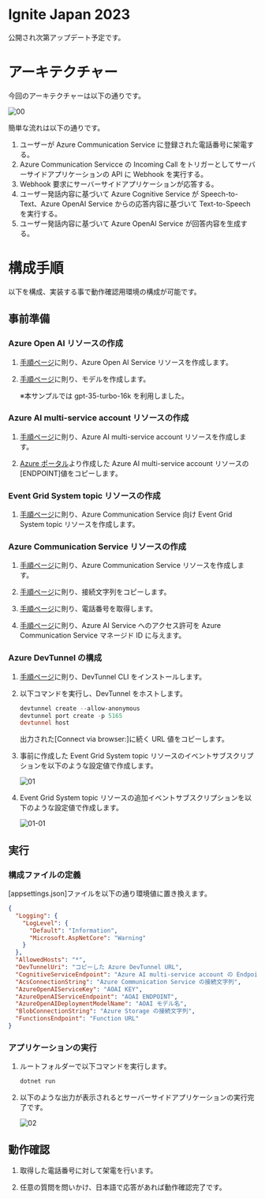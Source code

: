 # Ignite Japan 2023
公開され次第アップデート予定です。

# アーキテクチャー
今回のアーキテクチャーは以下の通りです。

![00](https://github.com/TK3214-MS/POC-Ignite2023-CallAutomation/assets/89323076/4fa4bef0-ac32-4295-9f8a-50a913bc8448)

簡単な流れは以下の通りです。

1. ユーザーが Azure Communication Service に登録された電話番号に架電する。
1. Azure Communication Servicce の Incoming Call をトリガーとしてサーバーサイドアプリケーションの API に Webhook を実行する。
1. Webhook 要求にサーバーサイドアプリケーションが応答する。
1. ユーザー発話内容に基づいて Azure Cognitive Service が Speech-to-Text、Azure OpenAI Service からの応答内容に基づいて Text-to-Speech を実行する。
1. ユーザー発話内容に基づいて Azure OpenAI Service が回答内容を生成する。

# 構成手順
以下を構成、実装する事で動作確認用環境の構成が可能です。

## 事前準備
### Azure Open AI リソースの作成
1. [手順ページ](https://learn.microsoft.com/ja-jp/azure/ai-services/openai/how-to/create-resource?pivots=web-portal)に則り、Azure Open AI Service リソースを作成します。

1. [手順ページ](https://learn.microsoft.com/ja-jp/azure/ai-services/openai/how-to/create-resource?pivots=web-portal#deploy-a-model)に則り、モデルを作成します。

    ※本サンプルでは gpt-35-turbo-16k を利用しました。

### Azure AI multi-service account リソースの作成
1. [手順ページ](https://learn.microsoft.com/ja-jp/azure/ai-services/multi-service-resource?tabs=windows&pivots=azportal)に則り、Azure AI multi-service account リソースを作成します。

1. [Azure ポータル](https://portal.azure.com)より作成した Azure AI multi-service account リソースの [ENDPOINT]値をコピーします。

### Event Grid System topic リソースの作成
1. [手順ページ](https://learn.microsoft.com/ja-jp/azure/communication-services/concepts/call-automation/incoming-call-notification#receiving-an-incoming-call-notification-from-event-grid)に則り、Azure Communication Service 向け Event Grid System topic リソースを作成します。

### Azure Communication Service リソースの作成
1. [手順ページ](https://learn.microsoft.com/ja-jp/azure/communication-services/quickstarts/create-communication-resource?tabs=windows&pivots=platform-azp#create-azure-communication-services-resource)に則り、Azure Communication Service リソースを作成します。

1. [手順ページ](https://learn.microsoft.com/ja-jp/azure/communication-services/quickstarts/create-communication-resource?tabs=windows&pivots=platform-azp#access-your-connection-strings-and-service-endpoints)に則り、接続文字列をコピーします。

1. [手順ページ](https://learn.microsoft.com/ja-jp/azure/communication-services/quickstarts/telephony/get-phone-number?tabs=windows&pivots=platform-azp)に則り、電話番号を取得します。

1. [手順ページ](https://learn.microsoft.com/ja-jp/azure/communication-services/concepts/call-automation/azure-communication-services-azure-cognitive-services-integration)に則り、Azure AI Service へのアクセス許可を Azure Communication Service マネージド ID に与えます。

### Azure DevTunnel の構成
1. [手順ページ](https://learn.microsoft.com/ja-jp/azure/developer/dev-tunnels/get-started?tabs=windows)に則り、DevTunnel CLI をインストールします。

1. 以下コマンドを実行し、DevTunnel をホストします。

    ```powershell
    devtunnel create --allow-anonymous
    devtunnel port create -p 5165
    devtunnel host
    ```

    出力された[Connect via browser:]に続く URL 値をコピーします。

1. 事前に作成した Event Grid System topic リソースのイベントサブスクリプションを以下のような設定値で作成します。

    ![01](https://github.com/TK3214-MS/POC-Call-Automation/assets/89323076/5f0545b5-1ca2-4658-9cfb-74266c8e0a5b)

1. Event Grid System topic リソースの追加イベントサブスクリプションを以下のような設定値で作成します。

    ![01-01](https://github.com/TK3214-MS/POC-Ignite2023-CallAutomation/assets/89323076/8095b759-85f9-4d82-bbb9-66b9fbdd674b)

## 実行
### 構成ファイルの定義
[appsettings.json]ファイルを以下の通り環境値に置き換えます。

```json
{
  "Logging": {
    "LogLevel": {
      "Default": "Information",
      "Microsoft.AspNetCore": "Warning"
    }
  },
  "AllowedHosts": "*",
  "DevTunnelUri": "コピーした Azure DevTunnel URL",
  "CognitiveServiceEndpoint": "Azure AI multi-service account の Endpoint",
  "AcsConnectionString": "Azure Communication Service の接続文字列",
  "AzureOpenAIServiceKey": "AOAI KEY",
  "AzureOpenAIServiceEndpoint": "AOAI ENDPOINT",
  "AzureOpenAIDeploymentModelName": "AOAI モデル名",
  "BlobConnectionString": "Azure Storage の接続文字列",
  "FunctionsEndpoint": "Function URL"
}
```

### アプリケーションの実行
1. ルートフォルダーで以下コマンドを実行します。

    ```powershell
    dotnet run
    ```

1. 以下のような出力が表示されるとサーバーサイドアプリケーションの実行完了です。

    ![02](https://github.com/TK3214-MS/POC-Call-Automation/assets/89323076/b51ae720-9b4a-435c-8ac2-acf1ab8cfd7b)

## 動作確認
1. 取得した電話番号に対して架電を行います。

1. 任意の質問を問いかけ、日本語で応答があれば動作確認完了です。